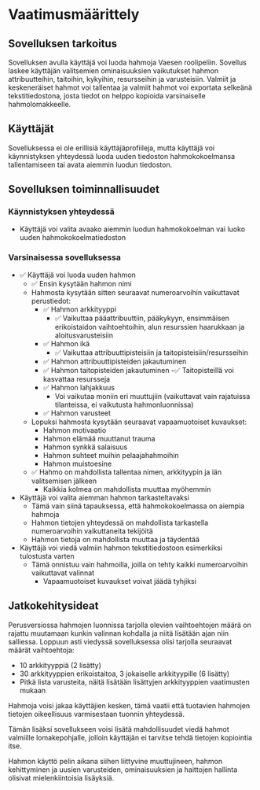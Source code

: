 # Vaatimusmäärittely

## Sovelluksen tarkoitus
Sovelluksen avulla käyttäjä voi luoda hahmoja Vaesen roolipeliin. Sovellus laskee käyttäjän valitsemien ominaisuuksien vaikutukset hahmon attribuutteihin, taitoihin, kykyihin, resursseihin ja varusteisiin. Valmiit ja keskeneräiset hahmot voi tallentaa ja valmiit hahmot voi exportata selkeänä tekstitiedostona, josta tiedot on helppo kopioida varsinaiselle hahmolomakkeelle.

## Käyttäjät
Sovelluksessa ei ole erillisiä käyttäjäprofiileja, mutta käyttäjä voi käynnistyksen yhteydessä luoda uuden tiedoston hahmokokoelmansa tallentamiseen tai avata aiemmin luodun tiedoston.

## Sovelluksen toiminnallisuudet

### Käynnistyksen yhteydessä
- Käyttäjä voi valita avaako aiemmin luodun hahmokokoelman vai luoko uuden hahmokokoelmatiedoston

### Varsinaisessa sovelluksessa
- ✅ Käyttäjä voi luoda uuden hahmon
    - ✅ Ensin kysytään hahmon nimi
    - Hahmosta kysytään sitten seuraavat numeroarvoihin vaikuttavat perustiedot:
        - ✅ Hahmon arkkityyppi
            - ✅ Vaikuttaa pääattribuuttiin, pääkykyyn, ensimmäisen erikoistaidon vaihtoehtoihin, alun resurssien haarukkaan ja aloitusvarusteisiin
        - ✅ Hahmon ikä
            - ✅ Vaikuttaa attribuuttipisteisiin ja taitopisteisiin/resursseihin
        - ✅ Hahmon attribuuttipisteiden jakautuminen
        - ✅ Hahmon taitopisteiden jakautuminen
            -✅ Taitopisteillä voi kasvattaa resursseja 
        - ✅ Hahmon lahjakkuus
            - Voi vaikutaa moniin eri muuttujiin (vaikuttavat vain rajatuissa tilanteissa, ei vaikutusta hahmonluonnissa)
        - ✅ Hahmon varusteet
    - Lopuksi hahmosta kysytään seuraavat vapaamuotoiset kuvaukset:
        - Hahmon motivaatio
        - Hahmon elämää muuttanut trauma
        - Hahmon synkkä salaisuus
        - Hahmon suhteet muihin pelaajahahmoihin
        - Hahmon muistoesine
    - ✅ Hahmo on mahdollista tallentaa nimen, arkkityypin ja iän valitsemisen jälkeen
        - Kaikkia kolmea on mahdollista muuttaa myöhemmin
- Käyttäjä voi valita aiemman hahmon tarkasteltavaksi
    - Tämä vain siinä tapauksessa, että hahmokokoelmassa on aiempia hahmoja
    - Hahmon tietojen yhteydessä on mahdollista tarkastella numeroarvoihin vaikuttaneita tekijöitä
    - Hahmon tietoja on mahdollista muuttaa ja täydentää
- Käyttäjä voi viedä valmiin hahmon tekstitiedostoon esimerkiksi tulostusta varten
    - Tämä onnistuu vain hahmoilla, joilla on tehty kaikki numeroarvoihin vaikuttavat valinnat
        - Vapaamuotoiset kuvaukset voivat jäädä tyhjiksi

## Jatkokehitysideat

Perusversiossa hahmojen luonnissa tarjolla olevien vaihtoehtojen määrä on rajattu muutamaan kunkin valinnan kohdalla ja niitä lisätään ajan niin salliessa. Loppuun asti viedyssä sovelluksessa olisi tarjolla seuraavat määrät vaihtoehtoja:
- 10 arkkityyppiä (2 lisätty)
- 30 arkkityyppien erikoistaitoa, 3 jokaiselle arkkityypille (6 lisätty)
- Pitkä lista varusteita, näitä lisätään lisättyjen arkkityyppien vaatimusten mukaan

Hahmoja voisi jakaa käyttäjien kesken, tämä vaatii että tuotavien hahmojen tietojen oikeellisuus varmisestaan tuonnin yhteydessä.

Tämän lisäksi sovellukseen voisi lisätä mahdollisuudet viedä hahmot valmiille lomakepohjalle, jolloin käyttäjän ei tarvitse tehdä tietojen kopiointia itse.

Hahmon käyttö pelin aikana siihen liittyvine muuttujineen, hahmon kehittyminen ja uusien varusteiden, ominaisuuksien ja haittojen hallinta olisivat mielenkiintoisia lisäyksiä.